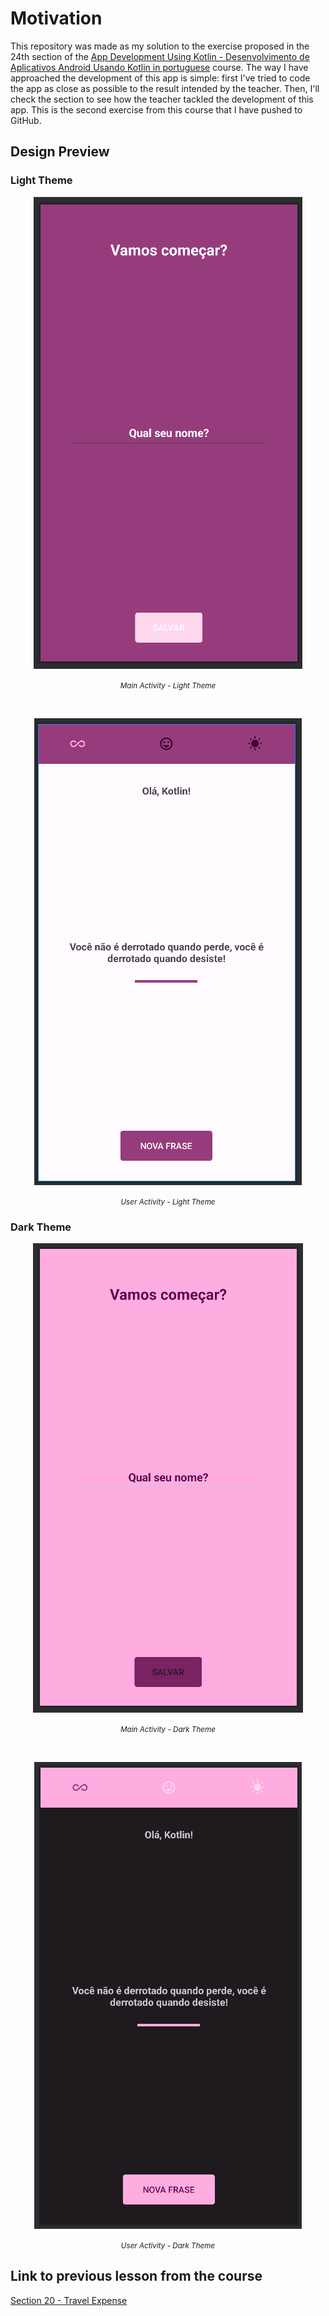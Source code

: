 # Motivation

This repository was made as my solution to the exercise proposed in the 24th section of
the [App Development Using Kotlin - Desenvolvimento de Aplicativos Android Usando Kotlin in portuguese](https://www.udemy.com/course/curso-desenvolvedor-kotlin/)
course. The way I have approached the development of this app is simple: first I've tried to code
the app as close as possible to the result intended by the teacher. Then, I'll check the section to
see how the teacher tackled the development of this app. This is the second exercise from this
course that I have pushed to GitHub.

## Design Preview

### Light Theme

<p align="center">
  <img src="design-preview/main-activity-light-theme.png">
</p>
<p align="center">
	<small><em>Main Activity - Light Theme</em></small>
</p>
<br/>
<p align="center">
  <img src="design-preview/user-activity-light-theme.png">
</p>
<p align="center">
	<small><em>User Activity - Light Theme</em></small>
</p>

### Dark Theme
<p align="center">
  <img src="design-preview/main-activity-dark-theme.png">
</p>
<p align="center">
	<small><em>Main Activity - Dark Theme</em></small>
</p>
<br/>
<p align="center">
  <img src="design-preview/user-activity-dark-theme.png">
</p>
<p align="center">
	<small><em>User Activity - Dark Theme</em></small>
</p>

## Link to previous lesson from the course

[Section 20 - Travel Expense](https://github.com/helderzack/secao-20_gasto-viagem)